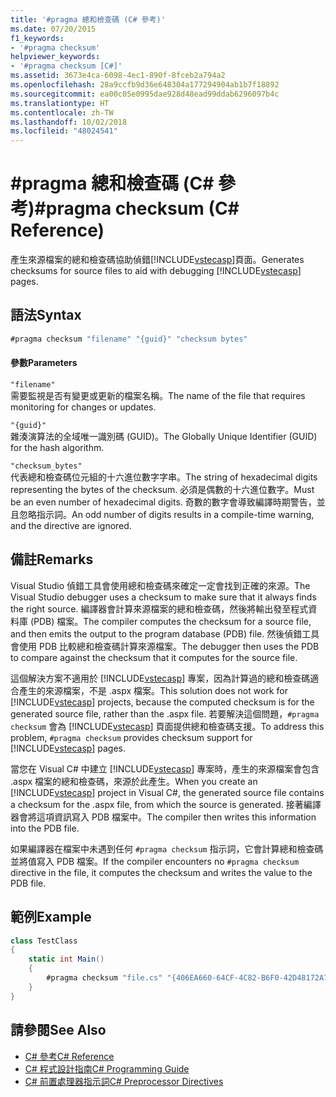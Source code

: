 ```yaml
---
title: '#pragma 總和檢查碼 (C# 參考)'
ms.date: 07/20/2015
f1_keywords:
- '#pragma checksum'
helpviewer_keywords:
- '#pragma checksum [C#]'
ms.assetid: 3673e4ca-6098-4ec1-890f-8fceb2a794a2
ms.openlocfilehash: 28a9ccfb9d36e648304a177294904ab1b7f18892
ms.sourcegitcommit: ea00c05e0995dae928d48ead99ddab6296097b4c
ms.translationtype: HT
ms.contentlocale: zh-TW
ms.lasthandoff: 10/02/2018
ms.locfileid: "48024541"
---
```

# <a name="pragma-checksum-c-reference"></a><span data-ttu-id="0da35-102">#pragma 總和檢查碼 (C# 參考)</span><span class="sxs-lookup"><span data-stu-id="0da35-102">#pragma checksum (C# Reference)</span></span>
<span data-ttu-id="0da35-103">產生來源檔案的總和檢查碼協助偵錯[!INCLUDE[vstecasp](~/includes/vstecasp-md.md)]頁面。</span><span class="sxs-lookup"><span data-stu-id="0da35-103">Generates checksums for source files to aid with debugging [!INCLUDE[vstecasp](~/includes/vstecasp-md.md)] pages.</span></span>  
  
## <a name="syntax"></a><span data-ttu-id="0da35-104">語法</span><span class="sxs-lookup"><span data-stu-id="0da35-104">Syntax</span></span>  
  
```csharp
#pragma checksum "filename" "{guid}" "checksum bytes"  
```  
  
#### <a name="parameters"></a><span data-ttu-id="0da35-105">參數</span><span class="sxs-lookup"><span data-stu-id="0da35-105">Parameters</span></span>  
 `"filename"`  
 <span data-ttu-id="0da35-106">需要監視是否有變更或更新的檔案名稱。</span><span class="sxs-lookup"><span data-stu-id="0da35-106">The name of the file that requires monitoring for changes or updates.</span></span>  
  
 `"{guid}"`  
 <span data-ttu-id="0da35-107">雜湊演算法的全域唯一識別碼 (GUID)。</span><span class="sxs-lookup"><span data-stu-id="0da35-107">The Globally Unique Identifier (GUID) for the hash algorithm.</span></span>  
  
 `"checksum_bytes"`  
 <span data-ttu-id="0da35-108">代表總和檢查碼位元組的十六進位數字字串。</span><span class="sxs-lookup"><span data-stu-id="0da35-108">The string of hexadecimal digits representing the bytes of the checksum.</span></span> <span data-ttu-id="0da35-109">必須是偶數的十六進位數字。</span><span class="sxs-lookup"><span data-stu-id="0da35-109">Must be an even number of hexadecimal digits.</span></span> <span data-ttu-id="0da35-110">奇數的數字會導致編譯時期警告，並且忽略指示詞。</span><span class="sxs-lookup"><span data-stu-id="0da35-110">An odd number of digits results in a compile-time warning, and the directive are ignored.</span></span>  
  
## <a name="remarks"></a><span data-ttu-id="0da35-111">備註</span><span class="sxs-lookup"><span data-stu-id="0da35-111">Remarks</span></span>  
 <span data-ttu-id="0da35-112">Visual Studio 偵錯工具會使用總和檢查碼來確定一定會找到正確的來源。</span><span class="sxs-lookup"><span data-stu-id="0da35-112">The Visual Studio debugger uses a checksum to make sure  that it always finds the right source.</span></span> <span data-ttu-id="0da35-113">編譯器會計算來源檔案的總和檢查碼，然後將輸出發至程式資料庫 (PDB) 檔案。</span><span class="sxs-lookup"><span data-stu-id="0da35-113">The compiler computes the checksum for a source file, and then emits the output to the program database (PDB) file.</span></span> <span data-ttu-id="0da35-114">然後偵錯工具會使用 PDB 比較總和檢查碼計算來源檔案。</span><span class="sxs-lookup"><span data-stu-id="0da35-114">The debugger then uses the PDB to compare against the checksum that it computes for the source file.</span></span>  
  
 <span data-ttu-id="0da35-115">這個解決方案不適用於 [!INCLUDE[vstecasp](~/includes/vstecasp-md.md)] 專案，因為計算過的總和檢查碼適合產生的來源檔案，不是 .aspx 檔案。</span><span class="sxs-lookup"><span data-stu-id="0da35-115">This solution does not work for [!INCLUDE[vstecasp](~/includes/vstecasp-md.md)] projects, because the computed checksum is for the generated source file, rather than the .aspx file.</span></span> <span data-ttu-id="0da35-116">若要解決這個問題，`#pragma checksum` 會為 [!INCLUDE[vstecasp](~/includes/vstecasp-md.md)] 頁面提供總和檢查碼支援。</span><span class="sxs-lookup"><span data-stu-id="0da35-116">To address this problem, `#pragma checksum` provides checksum support for [!INCLUDE[vstecasp](~/includes/vstecasp-md.md)] pages.</span></span>  
  
 <span data-ttu-id="0da35-117">當您在 Visual C# 中建立 [!INCLUDE[vstecasp](~/includes/vstecasp-md.md)] 專案時，產生的來源檔案會包含 .aspx 檔案的總和檢查碼，來源於此產生。</span><span class="sxs-lookup"><span data-stu-id="0da35-117">When you create an [!INCLUDE[vstecasp](~/includes/vstecasp-md.md)] project in Visual C#, the generated source file contains a checksum for the .aspx file, from which the source is generated.</span></span> <span data-ttu-id="0da35-118">接著編譯器會將這項資訊寫入 PDB 檔案中。</span><span class="sxs-lookup"><span data-stu-id="0da35-118">The compiler then writes this information into the PDB file.</span></span>  
  
 <span data-ttu-id="0da35-119">如果編譯器在檔案中未遇到任何 `#pragma checksum` 指示詞，它會計算總和檢查碼並將值寫入 PDB 檔案。</span><span class="sxs-lookup"><span data-stu-id="0da35-119">If the compiler encounters no `#pragma checksum` directive in the file, it computes the checksum and writes the value to the PDB file.</span></span>  
  
## <a name="example"></a><span data-ttu-id="0da35-120">範例</span><span class="sxs-lookup"><span data-stu-id="0da35-120">Example</span></span>  
  
```csharp
class TestClass  
{  
    static int Main()  
    {  
        #pragma checksum "file.cs" "{406EA660-64CF-4C82-B6F0-42D48172A799}" "ab007f1d23d9" // New checksum  
    }  
}  
```  
  
## <a name="see-also"></a><span data-ttu-id="0da35-121">請參閱</span><span class="sxs-lookup"><span data-stu-id="0da35-121">See Also</span></span>

- [<span data-ttu-id="0da35-122">C# 參考</span><span class="sxs-lookup"><span data-stu-id="0da35-122">C# Reference</span></span>](../../../csharp/language-reference/index.md)  
- [<span data-ttu-id="0da35-123">C# 程式設計指南</span><span class="sxs-lookup"><span data-stu-id="0da35-123">C# Programming Guide</span></span>](../../../csharp/programming-guide/index.md)  
- [<span data-ttu-id="0da35-124">C# 前置處理器指示詞</span><span class="sxs-lookup"><span data-stu-id="0da35-124">C# Preprocessor Directives</span></span>](../../../csharp/language-reference/preprocessor-directives/index.md)
